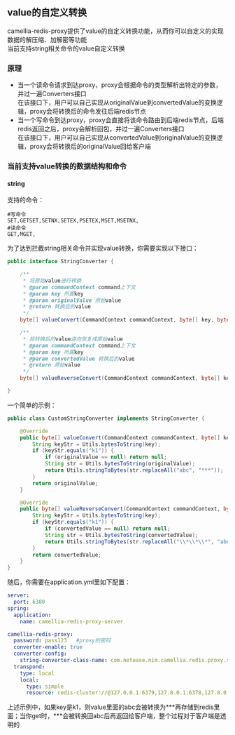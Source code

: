 
## value的自定义转换
camellia-redis-proxy提供了value的自定义转换功能，从而你可以自定义的实现数据的解压缩、加解密等功能  
当前支持string相关命令的value自定义转换  

### 原理
* 当一个读命令请求到达proxy，proxy会根据命令的类型解析出特定的参数，并过一遍Converters接口  
在该接口下，用户可以自己实现从originalValue到convertedValue的变换逻辑，proxy会将转换后的命令发往后端redis节点  
* 当一个写命令到达proxy，proxy会直接将该命令路由到后端redis节点，后端redis返回之后，proxy会解析回包，并过一遍Converters接口  
在该接口下，用户可以自己实现从convertedValue到originalValue的变换逻辑，proxy会将转换后的originalValue回给客户端  

### 当前支持value转换的数据结构和命令
#### string
支持的命令：
```
#写命令
SET,GETSET,SETNX,SETEX,PSETEX,MSET,MSETNX,
#读命令
GET,MGET,
```
为了达到拦截string相关命令并实现value转换，你需要实现以下接口：  
```java
public interface StringConverter {

    /**
     * 将原始value进行转换
     * @param commandContext command上下文
     * @param key 所属key
     * @param originalValue 原始value
     * @return 转换后的value
     */
    byte[] valueConvert(CommandContext commandContext, byte[] key, byte[] originalValue);

    /**
     * 将转换后的value逆向恢复成原始value
     * @param commandContext command上下文
     * @param key 所属key
     * @param convertedValue 转换后的value
     * @return 原始value
     */
    byte[] valueReverseConvert(CommandContext commandContext, byte[] key, byte[] convertedValue);

}
```
一个简单的示例：
```java
public class CustomStringConverter implements StringConverter {

    @Override
    public byte[] valueConvert(CommandContext commandContext, byte[] key, byte[] originalValue) {
        String keyStr = Utils.bytesToString(key);
        if (keyStr.equals("k1")) {
            if (originalValue == null) return null;
            String str = Utils.bytesToString(originalValue);
            return Utils.stringToBytes(str.replaceAll("abc", "***"));
        }
        return originalValue;
    }

    @Override
    public byte[] valueReverseConvert(CommandContext commandContext, byte[] key, byte[] convertedValue) {
        String keyStr = Utils.bytesToString(key);
        if (keyStr.equals("k1")) {
            if (convertedValue == null) return null;
            String str = Utils.bytesToString(convertedValue);
            return Utils.stringToBytes(str.replaceAll("\\*\\*\\*", "abc"));
        }
        return convertedValue;
    }
}

```
随后，你需要在application.yml里如下配置：
```yaml
server:
  port: 6380
spring:
  application:
    name: camellia-redis-proxy-server

camellia-redis-proxy:
  password: pass123   #proxy的密码
  converter-enable: true
  converter-config:
    string-converter-class-name: com.netease.nim.camellia.redis.proxy.samples.CustomStringConverter
  transpond:
    type: local
    local:
      type: simple
      resource: redis-cluster://@127.0.0.1:6379,127.0.0.1:6378,127.0.0.1:6377
```    

上述示例中，如果key是k1，则value里面的abc会被转换为***再存储到redis里面；当你get时，***会被转换回abc后再返回给客户端，整个过程对于客户端是透明的